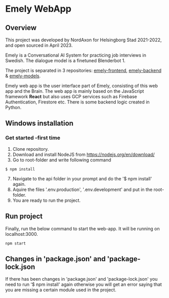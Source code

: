 # Emely WebApp

## Overview
This project was developed by NordAxon for Helsingborg Stad 2021-2022, and open sourced in April 2023.

Emely is a Conversational AI System for practicing job interviews in Swedish. The dialogue model is a finetuned Blenderbot 1.

The project is separated in 3 repositories: [emely-frontend](https://github.com/helsingborg-stad/emely-frontend), [emely-backend](https://github.com/helsingborg-stad/emely-backend) & [emely-models](https://github.com/helsingborg-stad/emely-models).

Emely web app is the user interface part of Emely, consisting of this web app and the Brain. The web app is mainly based on the JavaScript framework **React** but also uses GCP services such as Firebase Authentication, Firestore etc. There is some backend logic created in Python. 



## Windows installation

### Get started -first time

1. Clone repository.
2. Download and install NodeJS from https://nodejs.org/en/download/
3. Go to root-folder and write following command 
 ```
 $ npm install
 ```
7. Navigate to the api folder in your prompt and do the '$ npm install' again.
8. Aquire the files '.env.production', '.env.development' and put in the root-folder.
9. You are ready to run the project.

## Run project
Finally, run the below command to start the web-app. It will be running on localhost:3000.
```
npm start
```

## Changes in 'package.json' and 'package-lock.json
If there has been changes in 'package.json' and 'package-lock.json' you need to run '$ npm install' again otherwise you will get an error saying that you are missing a certain module used in the project. 

